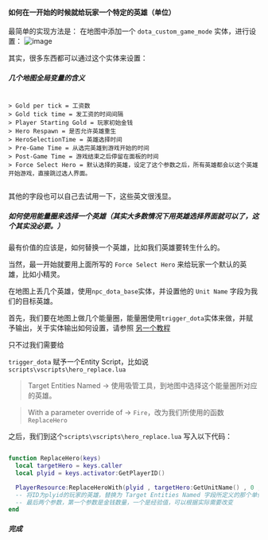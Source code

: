 #### 如何在一开始的时候就给玩家一个特定的英雄（单位）

最简单的实现方法是：
在地图中添加一个 `dota_custom_game_mode` 实体，进行设置：
![image](http://www.dota2rpg.com/data/attachment/forum/201408/28/181313on9a4htne5nhb6o1.png)

其实，很多东西都可以通过这个实体来设置：

##### 几个地图全局变量的含义

```

> Gold per tick = 工资数
> Gold tick time = 发工资的时间间隔
> Player Starting Gold = 玩家初始金钱
> Hero Respawn = 是否允许英雄重生
> HeroSelectionTime = 英雄选择时间
> Pre-Game Time = 从选完英雄到游戏开始的时间
> Post-Game Time = 游戏结束之后停留在面板的时间
> Force Select Hero = 默认选择的英雄，设定了这个参数之后，所有英雄都会以这个英雄开始游戏，直接跳过选人界面。


```
其他的字段也可以自己去试用一下，这些英文很浅显。



##### 如何使用能量圈来选择一个英雄（其实大多数情况下用英雄选择界面就可以了，这个其实没必要。）


最有价值的应该是，如何替换一个英雄，比如我们英雄要转生什么的。

当然，最一开始就要用上面所写的 `Force Select Hero` 来给玩家一个默认的英雄，比如小精灵。

在地图上丢几个英雄，使用`npc_dota_base`实体，并设置他的 `Unit Name` 字段为我们的目标英雄。

首先，我们要在地图上做几个能量圈，能量圈使用`trigger_dota`实体来做，并赋予输出，关于实体输出如何设置，请参照
[另一个教程](https://github.com/XavierCHN/XavierCHN.github.io/blob/master/%E9%99%B7%E9%98%B1.md#4%E8%AE%BE%E7%BD%AE%E9%99%B7%E9%98%B1%E7%9A%84%E8%A7%A6%E5%8F%91%E5%8C%BA%E5%9F%9F)



只不过我们需要给

`trigger_dota` 赋予一个Entity Script，比如说`scripts\vscripts\hero_replace.lua`

>  Target Entities Named -> 使用吸管工具，到地图中选择这个能量圈所对应的英雄。

> With a parameter override of -> `Fire`，改为我们所使用的函数 `ReplaceHero`

之后，我们到这个`scripts\vscripts\hero_replace.lua` 写入以下代码：
```Lua

function ReplaceHero(keys)
  local targetHero = keys.caller
  local plyid = keys.activator:GetPlayerID()

  PlayerResource:ReplaceHeroWith(plyid , targetHero:GetUnitName() , 0 , 0 )
  -- 将ID为plyid的玩家的英雄，替换为 Target Entities Named 字段所定义的那个单位的名称
  -- 最后两个参数，第一个参数是金钱数量，一个是经验值，可以根据实际需要改变
end
```
##### 完成
